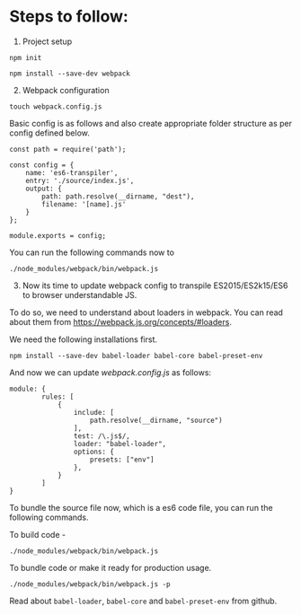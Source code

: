 # Steps to follow:


1. Project setup


`npm init`


`npm install --save-dev webpack`


2. Webpack configuration


`touch webpack.config.js`


Basic config is as follows and also create appropriate folder structure as per config defined below.


```
const path = require('path');

const config = {
    name: 'es6-transpiler',
    entry: './source/index.js',
    output: {
    	path: path.resolve(__dirname, "dest"),
        filename: '[name].js'
    }
};

module.exports = config;
```


You can run the following commands now to 


`./node_modules/webpack/bin/webpack.js`


3. Now its time to update webpack config to transpile ES2015/ES2k15/ES6 to browser understandable JS.


To do so, we need to understand about loaders in webpack. You can read about them from https://webpack.js.org/concepts/#loaders. 


We need the following installations first.


`npm install --save-dev babel-loader babel-core babel-preset-env`


And now we can update *webpack.config.js* as follows:


```
module: {
    	rules: [
    		{
    			include: [
    				path.resolve(__dirname, "source")
		        ],
    			test: /\.js$/,
    			loader: "babel-loader",
    			options: {
    				presets: ["env"]
		        },
    		}
    	]
}
```


To bundle the source file now, which is a es6 code file, you can run the following commands.


To build code - 


`./node_modules/webpack/bin/webpack.js`


To bundle code or make it ready for production usage.


`./node_modules/webpack/bin/webpack.js -p`


Read about `babel-loader`, `babel-core` and `babel-preset-env` from github.
